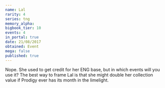 ```yaml
---
name: Lal
rarity: 4
series: tng
memory_alpha:
bigbook_tier: 10
events: 4
in_portal: true
date: 21/08/2017
obtained: Event
mega: false
published: true
---
```


Nope. She used to get credit for her ENG base, but in which events will you use it? The best way to frame Lal is that she might double her collection value if Prodigy ever has its month in the limelight.
